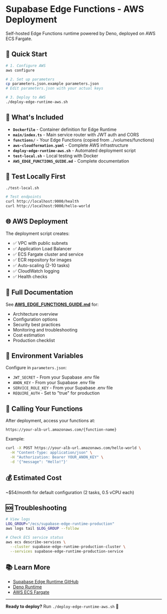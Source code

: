 # Supabase Edge Functions - AWS Deployment

Self-hosted Edge Functions runtime powered by Deno, deployed on AWS ECS Fargate.

## 🚀 Quick Start

```bash
# 1. Configure AWS
aws configure

# 2. Set up parameters
cp parameters.json.example parameters.json
# Edit parameters.json with your actual keys

# 3. Deploy to AWS
./deploy-edge-runtime-aws.sh
```

## 📁 What's Included

- **`Dockerfile`** - Container definition for Edge Runtime
- **`main/index.ts`** - Main service router with JWT auth and CORS
- **`functions/`** - Your Edge Functions (copied from ../volumes/functions)
- **`aws-cloudformation.yaml`** - Complete AWS infrastructure
- **`deploy-edge-runtime-aws.sh`** - Automated deployment script
- **`test-local.sh`** - Local testing with Docker
- **`AWS_EDGE_FUNCTIONS_GUIDE.md`** - Complete documentation

## 🧪 Test Locally First

```bash
./test-local.sh

# Test endpoints
curl http://localhost:9000/health
curl http://localhost:9000/hello-world
```

## 🌐 AWS Deployment

The deployment script creates:
- ✅ VPC with public subnets
- ✅ Application Load Balancer
- ✅ ECS Fargate cluster and service
- ✅ ECR repository for images
- ✅ Auto-scaling (2-10 tasks)
- ✅ CloudWatch logging
- ✅ Health checks

## 📖 Full Documentation

See **[AWS_EDGE_FUNCTIONS_GUIDE.md](./AWS_EDGE_FUNCTIONS_GUIDE.md)** for:
- Architecture overview
- Configuration options
- Security best practices
- Monitoring and troubleshooting
- Cost estimation
- Production checklist

## 🔑 Environment Variables

Configure in `parameters.json`:
- `JWT_SECRET` - From your Supabase .env file
- `ANON_KEY` - From your Supabase .env file
- `SERVICE_ROLE_KEY` - From your Supabase .env file
- `REQUIRE_AUTH` - Set to "true" for production

## 📡 Calling Your Functions

After deployment, access your functions at:

```
https://your-alb-url.amazonaws.com/{function-name}
```

Example:
```bash
curl -X POST https://your-alb-url.amazonaws.com/hello-world \
  -H "Content-Type: application/json" \
  -H "Authorization: Bearer YOUR_ANON_KEY" \
  -d '{"message": "Hello!"}'
```

## 💰 Estimated Cost

~$54/month for default configuration (2 tasks, 0.5 vCPU each)

## 🆘 Troubleshooting

```bash
# View logs
LOG_GROUP="/ecs/supabase-edge-runtime-production"
aws logs tail $LOG_GROUP --follow

# Check ECS service status
aws ecs describe-services \
  --cluster supabase-edge-runtime-production-cluster \
  --services supabase-edge-runtime-production-service
```

## 📚 Learn More

- [Supabase Edge Runtime GitHub](https://github.com/supabase/edge-runtime)
- [Deno Runtime](https://deno.land/)
- [AWS ECS Fargate](https://aws.amazon.com/fargate/)

---

**Ready to deploy?** Run `./deploy-edge-runtime-aws.sh` 🚀

